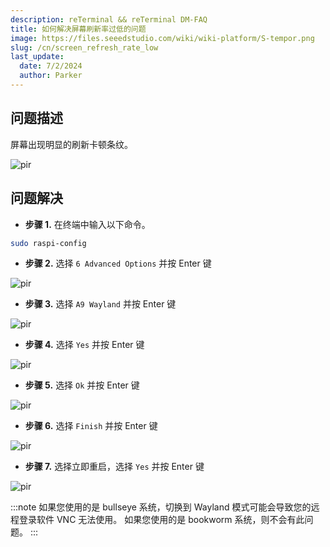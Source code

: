 ```yaml
---
description: reTerminal && reTerminal DM-FAQ
title: 如何解决屏幕刷新率过低的问题
image: https://files.seeedstudio.com/wiki/wiki-platform/S-tempor.png
slug: /cn/screen_refresh_rate_low
last_update:
  date: 7/2/2024
  author: Parker
---
```


<!-- ### Q17: 如何解决屏幕刷新率过低的问题 -->

## 问题描述

屏幕出现明显的刷新卡顿条纹。

<p style={{textAlign: 'center'}}><img src="https://files.seeedstudio.com/wiki/reTerminalDM/FAQ/DM_bug.gif" alt="pir" width={600} height="auto" /></p>

## 问题解决

- **步骤 1.** 在终端中输入以下命令。

```sh
sudo raspi-config
```

- **步骤 2.** 选择 `6 Advanced Options` 并按 Enter 键

<p style={{textAlign: 'center'}}><img src="https://files.seeedstudio.com/wiki/reTerminalDM/FAQ/01.png" alt="pir" width={600} height="auto" /></p>

- **步骤 3.** 选择 `A9 Wayland` 并按 Enter 键

<p style={{textAlign: 'center'}}><img src="https://files.seeedstudio.com/wiki/reTerminalDM/FAQ/02.png" alt="pir" width={600} height="auto" /></p>

- **步骤 4.** 选择 `Yes` 并按 Enter 键

<p style={{textAlign: 'center'}}><img src="https://files.seeedstudio.com/wiki/reTerminalDM/FAQ/03.png" alt="pir" width={600} height="auto" /></p>

- **步骤 5.** 选择 `Ok` 并按 Enter 键

<p style={{textAlign: 'center'}}><img src="https://files.seeedstudio.com/wiki/reTerminalDM/FAQ/04.png" alt="pir" width={600} height="auto" /></p>

- **步骤 6.** 选择 `Finish` 并按 Enter 键

<p style={{textAlign: 'center'}}><img src="https://files.seeedstudio.com/wiki/reTerminalDM/FAQ/05.png" alt="pir" width={600} height="auto" /></p>

- **步骤 7.** 选择立即重启，选择 `Yes` 并按 Enter 键

<p style={{textAlign: 'center'}}><img src="https://files.seeedstudio.com/wiki/reTerminalDM/FAQ/06.png" alt="pir" width={600} height="auto" /></p>

:::note
如果您使用的是 bullseye 系统，切换到 Wayland 模式可能会导致您的远程登录软件 VNC 无法使用。
如果您使用的是 bookworm 系统，则不会有此问题。
:::